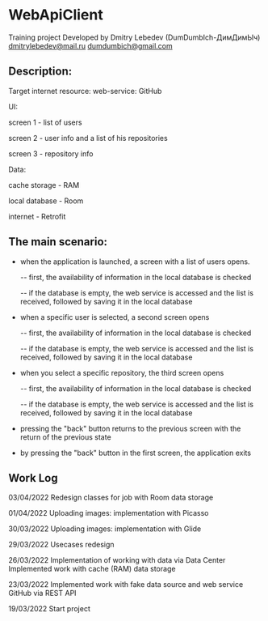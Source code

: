 # WebApiClient
Training project
Developed by Dmitry Lebedev (DumDumbIch-ДимДимЫч) dmitrylebedev@mail.ru dumdumbich@gmail.com

Description:
------------
Target internet resource: web-service: GitHub

UI:

screen 1 - list of users

screen 2 - user info and a list of his repositories

screen 3 - repository info

Data:

cache storage - RAM

local database - Room

internet - Retrofit


The main scenario:
------------------
- when the application is launched, a screen with a list of users opens.
  
  -- first, the availability of information in the local database is checked
  
  -- if the database is empty, the web service is accessed and the list is received, followed by saving it in the local database
  
- when a specific user is selected, a second screen opens
  
  -- first, the availability of information in the local database is checked
  
  -- if the database is empty, the web service is accessed and the list is received, followed by saving it in the local database
  
- when you select a specific repository, the third screen opens
  
  -- first, the availability of information in the local database is checked
  
  -- if the database is empty, the web service is accessed and the list is received, followed by saving it in the local database
  
- pressing the "back" button returns to the previous screen with the return of the previous state
  
- by pressing the "back" button in the first screen, the application exits



Work Log
--------

03/04/2022
Redesign classes for job with Room data storage

01/04/2022
Uploading images: implementation with Picasso

30/03/2022
Uploading images: implementation with Glide

29/03/2022
Usecases redesign

26/03/2022
Implementation of working with data via Data Center
Implemented work with cache (RAM) data storage

23/03/2022
Implemented work with fake data source and web service GitHub via REST API

19/03/2022
Start project